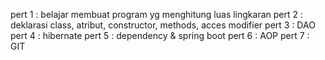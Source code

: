 pert 1 : belajar membuat program yg menghitung luas lingkaran
pert 2 : deklarasi class, atribut, constructor, methods, acces modifier
pert 3 : DAO
pert 4 : hibernate
pert 5 : dependency & spring boot
pert 6 : AOP
pert 7 : GIT
